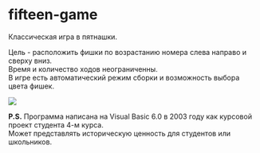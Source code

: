 # fifteen-game
Классическая игра в пятнашки.

Цель - расположить фишки по возрастанию номера слева направо и сверху вниз. <br>
Время и количество ходов неограниченны.<br>
В игре есть автоматический режим сборки и возможность выбора цвета фишек.

![](https://habrastorage.org/webt/af/-u/ok/af-uok3nea1kfwoovphoyxdxoq0.png)

**P.S.** Программа написана на Visual Basic 6.0 в 2003 году как курсовой проект студента 4-м курса.<br>
Может представлять историческую ценность для студентов или школьников.
